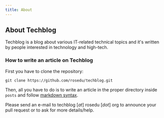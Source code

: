 ```yaml
---
title: About
---
```

## About Techblog

Techblog is a blog about various IT-related technical topics and it's written
by people interested in technology and high-tech.

### How to write an article on Techblog

First you have to clone the repository:

    git clone https://github.com/rosedu/techblog.git


Then, all you have to do is to write an article in the proper directory inside
`posts` and follow [markdown
syntax](http://daringfireball.net/projects/markdown/syntax).

Please send an e-mail to techblog [_at_] rosedu [_dot_] org to announce your
pull request or to ask for more details/help.
